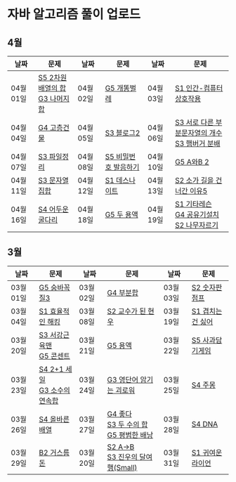 # 자바 알고리즘 풀이 업로드

## 4월
| 날짜        | 문제                                                         | 날짜       | 문제                                                         | 날짜       | 문제                                                         |
| ---------- | ------------------------------------------------------------ | ---------- | ------------------------------------------------------------ | ---------- | ------------------------------------------------------------ |
| 04월 01일  | [S5 2차원 배열의 합](https://www.acmicpc.net/problem/2167)<br>[G3 나머지 합](https://www.acmicpc.net/problem/10986) | 04월 02일  | [G5 개똥벌레](https://www.acmicpc.net/problem/3020) | 04월 03일 | [S1 인간-컴퓨터 상호작용](https://www.acmicpc.net/problem/16139) |
| 04월 04일  | [G4 고층건물](https://www.acmicpc.net/problem/1027) | 04월 05일  | [S3 블로그2](https://www.acmicpc.net/problem/20365) | 04월 06일  | [S3 서로 다른 부분문자열의 개수](https://www.acmicpc.net/problem/11478)<br>[S3 햄버거 분배](https://www.acmicpc.net/problem/19941) |
| 04월 07일  | [S3 파일정리](https://www.acmicpc.net/problem/20291) | 04월 08일  | [S5 비밀번호 발음하기](https://www.acmicpc.net/problem/4659) | 04월 10일  | [G5 A와B 2](https://www.acmicpc.net/problem/12919) |
| 04월 11일  | [S3 문자열 집합](https://www.acmicpc.net/problem/14425) | 04월 12일  | [S1 데스나이트](https://www.acmicpc.net/problem/16948) | 04월 13일  | [S2 소가 길을 건너간 이유5](https://www.acmicpc.net/problem/14465) |
| 04월 16일  | [S4 어두운 굴다리](https://www.acmicpc.net/problem/17266) | 04월 18일  | [G5 두 용액](https://www.acmicpc.net/problem/2470) | 04월 19일  | [S1 기타레슨](https://www.acmicpc.net/problem/2343)<br>[G4 공유기설치](https://www.acmicpc.net/problem/2110)<br>[S2 나무자르기](https://www.acmicpc.net/problem/2805)


## 3월
| 날짜        | 문제                                                         | 날짜       | 문제                                                         | 날짜       | 문제                                                         |
| ---------- | ------------------------------------------------------------ | ---------- | ------------------------------------------------------------ | ---------- | ------------------------------------------------------------ |
| 03월 01일  | [G5 숨바꼭질3](https://www.acmicpc.net/problem/13549) | 03월 02일  | [G4 부분합](https://www.acmicpc.net/problem/1806) | 03월 03일 | [S2 숫자판 점프](https://www.acmicpc.net/problem/2210)|
| 03월 04일  | [S1 효율적인 해킹](https://www.acmicpc.net/problem/1325) | 03월 08일  | [S2 교수가 된 현우](https://www.acmicpc.net/problem/3474) | 03월 19일  | [S1 겹치는건 싫어](https://www.acmicpc.net/problem/20922) |
| 03월 20일  | [S3 서강근육맨](https://www.acmicpc.net/problem/20300)<br>[G5 콘센트](https://www.acmicpc.net/problem/23843) | 03월 21일  | [G5 용액](https://www.acmicpc.net/problem/2467) | 03월 22일  | [S5 사과담기게임](https://www.acmicpc.net/problem/2828) |
| 03월 23일  | [S4 2+1 세일](https://www.acmicpc.net/problem/11508)<br>[G3 소수의 연속합](https://www.acmicpc.net/problem/1644) | 03월 24일  | [G3 영단어 암기는 괴로워](https://www.acmicpc.net/problem/20920) | 03월 25일  | [S4 주몽](https://www.acmicpc.net/problem/1940) |
| 03월 26일  | [S4 올바른 배열](https://www.acmicpc.net/problem/1337) | 03월 27일  | [G4 좋다](https://www.acmicpc.net/problem/1253)<br>[S3 두 수의 합](https://www.acmicpc.net/problem/3273)<br>[G5 평범한 배낭](https://www.acmicpc.net/problem/12865) | 03월 28일  | [S4 DNA](https://www.acmicpc.net/problem/1969) |
| 03월 29일  | [B2 거스름돈](https://www.acmicpc.net/problem/5585) | 03월 20일  | [S2 A->B](https://www.acmicpc.net/problem/16953)<br>[S3 진우의 달여행(Small)](https://www.acmicpc.net/problem/17484) | 03월 31일  | [S1 귀여운 라이언](https://www.acmicpc.net/problem/15565) |
